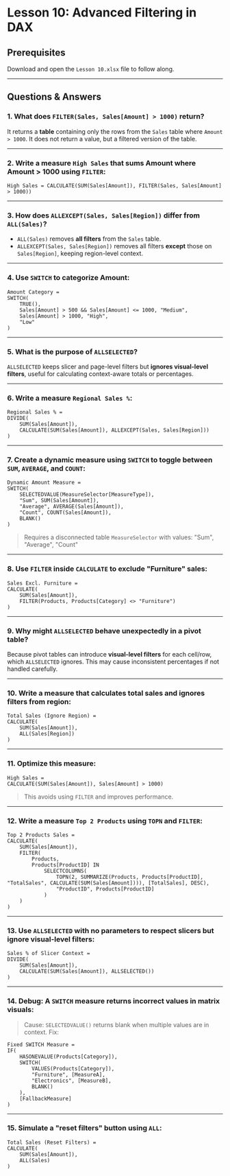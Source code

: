# Lesson 10: Advanced Filtering in DAX

## Prerequisites

Download and open the `Lesson 10.xlsx` file to follow along.

---

## Questions & Answers

### 1. What does `FILTER(Sales, Sales[Amount] > 1000)` return?

It returns a **table** containing only the rows from the `Sales` table where `Amount > 1000`. It does not return a value, but a filtered version of the table.

---

### 2. Write a measure `High Sales` that sums Amount where Amount > 1000 using `FILTER`:

```dax
High Sales = CALCULATE(SUM(Sales[Amount]), FILTER(Sales, Sales[Amount] > 1000))
```

---

### 3. How does `ALLEXCEPT(Sales, Sales[Region])` differ from `ALL(Sales)`?

* `ALL(Sales)` removes **all filters** from the `Sales` table.
* `ALLEXCEPT(Sales, Sales[Region])` removes all filters **except** those on `Sales[Region]`, keeping region-level context.

---

### 4. Use `SWITCH` to categorize Amount:

```dax
Amount Category =
SWITCH(
    TRUE(),
    Sales[Amount] > 500 && Sales[Amount] <= 1000, "Medium",
    Sales[Amount] > 1000, "High",
    "Low"
)
```

---

### 5. What is the purpose of `ALLSELECTED`?

`ALLSELECTED` keeps slicer and page-level filters but **ignores visual-level filters**, useful for calculating context-aware totals or percentages.

---

### 6. Write a measure `Regional Sales %`:

```dax
Regional Sales % =
DIVIDE(
    SUM(Sales[Amount]),
    CALCULATE(SUM(Sales[Amount]), ALLEXCEPT(Sales, Sales[Region]))
)
```

---

### 7. Create a dynamic measure using `SWITCH` to toggle between `SUM`, `AVERAGE`, and `COUNT`:

```dax
Dynamic Amount Measure =
SWITCH(
    SELECTEDVALUE(MeasureSelector[MeasureType]),
    "Sum", SUM(Sales[Amount]),
    "Average", AVERAGE(Sales[Amount]),
    "Count", COUNT(Sales[Amount]),
    BLANK()
)
```

> Requires a disconnected table `MeasureSelector` with values: "Sum", "Average", "Count"

---

### 8. Use `FILTER` inside `CALCULATE` to exclude "Furniture" sales:

```dax
Sales Excl. Furniture =
CALCULATE(
    SUM(Sales[Amount]),
    FILTER(Products, Products[Category] <> "Furniture")
)
```

---

### 9. Why might `ALLSELECTED` behave unexpectedly in a pivot table?

Because pivot tables can introduce **visual-level filters** for each cell/row, which `ALLSELECTED` ignores. This may cause inconsistent percentages if not handled carefully.

---

### 10. Write a measure that calculates total sales and ignores filters from region:

```dax
Total Sales (Ignore Region) =
CALCULATE(
    SUM(Sales[Amount]),
    ALL(Sales[Region])
)
```

---

### 11. Optimize this measure:

```dax
High Sales =
CALCULATE(SUM(Sales[Amount]), Sales[Amount] > 1000)
```

> This avoids using `FILTER` and improves performance.

---

### 12. Write a measure `Top 2 Products` using `TOPN` and `FILTER`:

```dax
Top 2 Products Sales =
CALCULATE(
    SUM(Sales[Amount]),
    FILTER(
        Products,
        Products[ProductID] IN
            SELECTCOLUMNS(
                TOPN(2, SUMMARIZE(Products, Products[ProductID], "TotalSales", CALCULATE(SUM(Sales[Amount]))), [TotalSales], DESC),
                "ProductID", Products[ProductID]
            )
    )
)
```

---

### 13. Use `ALLSELECTED` with no parameters to respect slicers but ignore visual-level filters:

```dax
Sales % of Slicer Context =
DIVIDE(
    SUM(Sales[Amount]),
    CALCULATE(SUM(Sales[Amount]), ALLSELECTED())
)
```

---

### 14. Debug: A `SWITCH` measure returns incorrect values in matrix visuals:

> Cause: `SELECTEDVALUE()` returns blank when multiple values are in context.
> Fix:

```dax
Fixed SWITCH Measure =
IF(
    HASONEVALUE(Products[Category]),
    SWITCH(
        VALUES(Products[Category]),
        "Furniture", [MeasureA],
        "Electronics", [MeasureB],
        BLANK()
    ),
    [FallbackMeasure]
)
```

---

### 15. Simulate a "reset filters" button using `ALL`:

```dax
Total Sales (Reset Filters) =
CALCULATE(
    SUM(Sales[Amount]),
    ALL(Sales)
)
```

